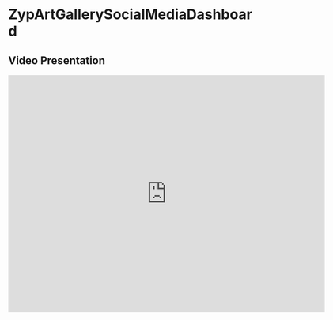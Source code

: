 # ZypArtGallerySocialMediaDashboard

## Video Presentation

<iframe width="640" height="480" src="https://youtu.be/nk__5ZDr6FE" frameborder="0" allow="autoplay; encrypted-media" allowfullscreen></iframe>
